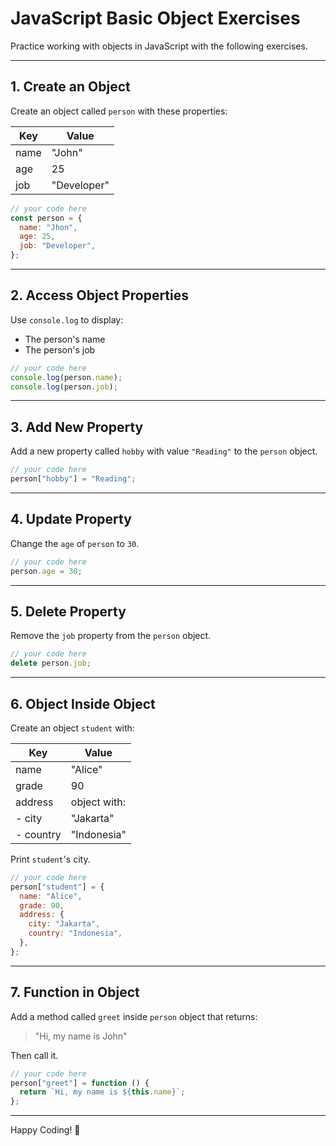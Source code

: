 # JavaScript Basic Object Exercises

Practice working with objects in JavaScript with the following exercises.

---

## 1. Create an Object

Create an object called `person` with these properties:

| Key  | Value       |
| ---- | ----------- |
| name | "John"      |
| age  | 25          |
| job  | "Developer" |

```javascript
// your code here
const person = {
  name: "Jhon",
  age: 25,
  job: "Developer",
};
```

---

## 2. Access Object Properties

Use `console.log` to display:

- The person's name
- The person's job

```javascript
// your code here
console.log(person.name);
console.log(person.job);
```

---

## 3. Add New Property

Add a new property called `hobby` with value `"Reading"` to the `person` object.

```javascript
// your code here
person["hobby"] = "Reading";
```

---

## 4. Update Property

Change the `age` of `person` to `30`.

```javascript
// your code here
person.age = 30;
```

---

## 5. Delete Property

Remove the `job` property from the `person` object.

```javascript
// your code here
delete person.job;
```

---

## 6. Object Inside Object

Create an object `student` with:

| Key       | Value        |
| --------- | ------------ |
| name      | "Alice"      |
| grade     | 90           |
| address   | object with: |
| - city    | "Jakarta"    |
| - country | "Indonesia"  |

Print `student`'s city.

```javascript
// your code here
person["student"] = {
  name: "Alice",
  grade: 90,
  address: {
    city: "Jakarta",
    country: "Indonesia",
  },
};
```

---

## 7. Function in Object

Add a method called `greet` inside `person` object that returns:

> "Hi, my name is John"

Then call it.

```javascript
// your code here
person["greet"] = function () {
  return `Hi, my name is ${this.name}`;
};
```

---

Happy Coding! 🚀
